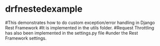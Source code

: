 # drfnestedexample
#This demonstrates how to do custom exception/error handling in Django Rest Framework
#It is implemented in the utils folder.
#Request Throttling has also been implemented in the settings.py file
#under the Rest Framework settings.